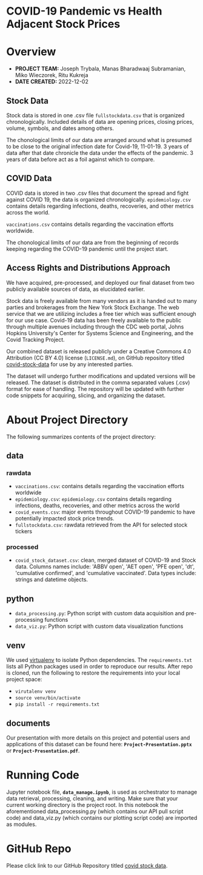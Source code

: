 # COVID-19 Pandemic vs Health Adjacent Stock Prices

# Overview

- __PROJECT TEAM:__ Joseph Trybala, Manas Bharadwaaj Subramanian, Miko Wieczorek, Ritu Kukreja
- __DATE CREATED:__ 2022-12-02

## Stock Data

Stock data is stored in one .csv file `fullstockdata.csv` that is organized chronologically. Included details of data are opening prices, closing prices, volume, symbols, and dates among others. 

The chonological limits of our data are arranged around what is presumed to be close to the original infection date for Covid-19, 11-01-19. 3 years of data after that date chronicle the data under the effects of the pandemic. 3 years of data before act as a foil against which to compare.

## COVID Data

COVID data is stored in two .csv files that document the spread and fight against COVID 19, the data is organized chronologically. `epidemiology.csv` contains details regarding infections, deaths, recoveries, and other metrics across the world. 

`vaccinations.csv` contains details regarding the vaccination efforts worldwide.

The chonological limits of our data are from the beginning of records keeping regarding the COVID-19 pandemic until the project start.

## Access Rights and Distributions Approach

We have acquired, pre-processed, and deployed our final dataset from two publicly available sources of data, as elucidated earlier.

Stock data is freely available from many vendors as it is handed out to many parties and brokerages from the New York Stock Exchange. The web service that we are utilizing includes a free tier which was sufficient enough for our use case.
Covid-19 data has been freely available to the public through multiple avenues including through the CDC web portal, Johns Hopkins University's Center for Systems Science and Engineering, and the Covid Tracking Project.

Our combined dataset is released publicly under a Creative Commons 4.0 Attribution (CC BY 4.0) license (`LICENSE.md`), on GitHub repository titled [covid-stock-data](https://github.com/bluemaw/covid-stock-data) for use by any interested parties.

The dataset will undergo further modifications and updated versions will be released. The dataset is distributed in the comma separated values (.csv) format for ease of handling. The repository will be updated with further code snippets for acquiring, slicing, and organizing the dataset.

# About Project Directory

The following summarizes contents of the project directory:

## data

### rawdata

- `vaccinations.csv`: contains details regarding the vaccination efforts worldwide
- `epidemiology.csv`: `epidemiology.csv` contains details regarding infections, deaths, recoveries, and other metrics across the world
- `covid_events.csv`: major events throughout COVID-19 pandemic to have potentially impacted stock price trends.
- `fullstockdata.csv`: rawdata retrieved from the API for selected stock tickers

### processed

- `covid_stock_dataset.csv`: clean, merged dataset of COVID-19 and Stock data. Columns names include: 'ABBV open', 'AET open', 'PFE open', 'dt', 'cumulative confirmed', and 'cumulative vaccinated'. Data types include: strings and datetime objects.

## python

- `data_processing.py`: Python script with custom data acquisition and pre-processing functions
- `data_viz.py`: Python script with custom data visualization functions

## venv

We used [virtualenv](https://virtualenv.pypa.io/en/latest/#) to isolate Python dependencies. The `requirements.txt` lists all Python packages used in order to reproduce our results. After repo is cloned, run the following to restore the requirements into your local project space:

- `virutalenv venv`
- `source venv/bin/activate`
- `pip install -r requirements.txt`

## documents

Our presentation with more details on this project and potential users and applications of this dataset can be found here: **`Project-Presentation.pptx`** or **`Project-Presentation.pdf`**.

# Running Code

Jupyter notebook file, **`data_manage.ipynb`**, is used as orchestrator to manage data retrieval, processing, cleaning, and writing. Make sure that your current working directory is the project root. In this notebook the aforementioned data_processing.py (which contains our API pull script code) and data_viz.py (which contains our plotting script code) are imported as modules.

# GitHub Repo

Please click link to our GitHub Repository titled [covid stock data](https://github.com/bluemaw/covid-stock-data).